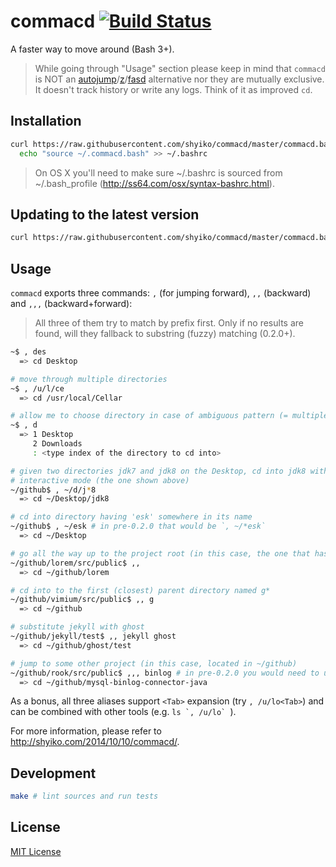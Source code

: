# commacd [![Build Status](https://travis-ci.org/shyiko/commacd.svg)](https://travis-ci.org/shyiko/commacd)

A faster way to move around (Bash 3+).

> While going through "Usage" section please keep in mind that `commacd` is NOT an [autojump](https://github.com/joelthelion/autojump)/[z](https://github.com/rupa/z)/[fasd](https://github.com/clvv/fasd) alternative nor they are mutually exclusive. It doesn't track history or write any logs. Think of it as improved `cd`.

## Installation

```sh
curl https://raw.githubusercontent.com/shyiko/commacd/master/commacd.bash -o ~/.commacd.bash && \
  echo "source ~/.commacd.bash" >> ~/.bashrc
```

> On OS X you'll need to make sure ~/.bashrc is sourced from ~/.bash_profile (http://ss64.com/osx/syntax-bashrc.html). 

## Updating to the latest version

```sh
curl https://raw.githubusercontent.com/shyiko/commacd/master/commacd.bash -o ~/.commacd.bash
```

## Usage

`commacd` exports three commands: `,` (for jumping forward), `,,` (backward) and `,,,` (backward+forward):

> All three of them try to match by prefix first. Only if no results are found, will they fallback to substring (fuzzy) matching (0.2.0+).

```sh
~$ , des
  => cd Desktop

# move through multiple directories
~$ , /u/l/ce
  => cd /usr/local/Cellar

# allow me to choose directory in case of ambiguous pattern (= multiple choices)
~$ , d
  => 1 Desktop
     2 Downloads
     : <type index of the directory to cd into>

# given two directories jdk7 and jdk8 on the Desktop, cd into jdk8 without hitting 
# interactive mode (the one shown above)
~/github$ , ~/d/j*8
  => cd ~/Desktop/jdk8

# cd into directory having 'esk' somewhere in its name
~/github$ , ~/esk # in pre-0.2.0 that would be `, ~/*esk`
  => cd ~/Desktop

# go all the way up to the project root (in this case, the one that has .git in it)
~/github/lorem/src/public$ ,,
  => cd ~/github/lorem

# cd into to the first (closest) parent directory named g*
~/github/vimium/src/public$ ,, g
  => cd ~/github

# substitute jekyll with ghost
~/github/jekyll/test$ ,, jekyll ghost
  => cd ~/github/ghost/test

# jump to some other project (in this case, located in ~/github)
~/github/rook/src/public$ ,,, binlog # in pre-0.2.0 you would need to use `m*binlog` 
  => cd ~/github/mysql-binlog-connector-java
```

As a bonus, all three aliases support `<Tab>` expansion (try `, /u/lo<Tab>`) and can be combined with other tools (e.g. ``ls `, /u/lo` ``). 

For more information, please refer to http://shyiko.com/2014/10/10/commacd/.

## Development

```sh
make # lint sources and run tests 
```

## License

[MIT License](http://opensource.org/licenses/mit-license.php)

